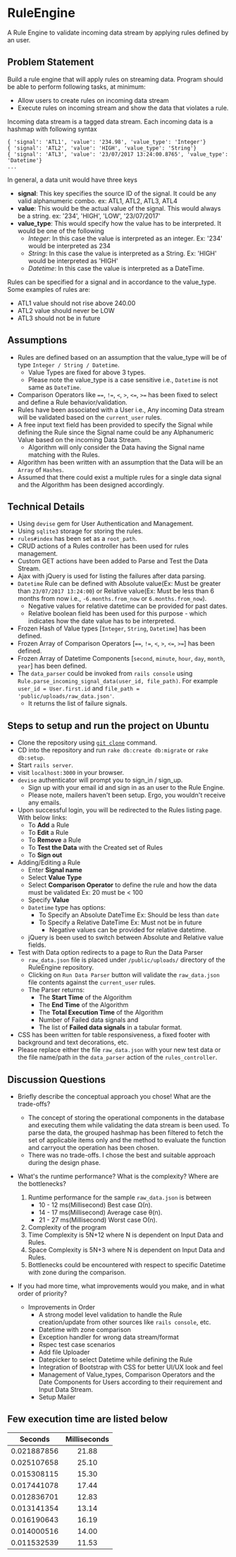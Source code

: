 # RuleEngine
A Rule Engine to validate incoming data stream by applying rules defined by an user.

## Problem Statement
Build a rule engine that will apply rules on streaming data. Program should be able to perform following tasks, at minimum:
- Allow users to create rules on incoming data stream
- Execute rules on incoming stream and show the data that violates a rule.

Incoming data stream is a tagged data stream. Each incoming data is a hashmap with following syntax
```
{ 'signal': 'ATL1', 'value': '234.98', 'value_type': 'Integer'}
{ 'signal': 'ATL2', 'value': 'HIGH', 'value_type': 'String'}
{ 'signal': 'ATL3', 'value': '23/07/2017 13:24:00.8765', 'value_type': 'Datetime'}
...
```

In general, a data unit would have three keys
- **signal**: This key specifies the source ID of the signal. It could be any valid alphanumeric combo. ex: ATL1, ATL2, ATL3, ATL4
- **value**: This would be the actual value of the signal. This would always be a string. ex: '234', 'HIGH', 'LOW', '23/07/2017'
- **value_type**: This would specify how the value has to be interpreted. It would be one of the following
  - _Integer_: In this case the value is interpreted as an integer. Ex: '234' would be interpreted as 234
  - _String_: In this case the value is interpreted as a String. Ex: 'HIGH' would be interpreted as 'HIGH'
  - _Datetime_: In this case the value is interpreted as a DateTime.

Rules can be specified for a signal and in accordance to the value_type. Some examples of rules are:
- ATL1 value should not rise above 240.00
- ATL2 value should never be LOW
- ATL3 should not be in future

## Assumptions
- Rules are defined based on an assumption that the value_type will be of type `Integer / String / Datetime`.
  - Value Types are fixed for above 3 types.
  - Please note the value_type is a case sensitive i.e., `Datetime` is not same as `DateTime`.
- Comparison Operators like `==`, `!=`, `<`, `>`, `<=`, `>=` has been fixed to select and define a Rule behavior/validation.
- Rules have been associated with a User i.e., Any incoming Data stream will be validated based on the `current_user` rules.
- A free input text field has been provided to specify the Signal while defining the Rule since the Signal name could be any Alphanumeric Value based on the incoming Data Stream.
  - Algorithm will only consider the Data having the Signal name matching with the Rules.
- Algorithm has been written with an assumption that the Data will be an `Array` of `Hashes`.
- Assumed that there could exist a multiple rules for a single data signal and the Algorithm has been designed accordingly.

## Technical Details
- Using `devise` gem for User Authentication and Management.
- Using `sqlite3` storage for storing the rules.
- `rules#index` has been set as a `root_path`.
- CRUD actions of a Rules controller has been used for rules management.
- Custom GET actions have been added to Parse and Test the Data Stream.
- Ajax with jQuery is used for listing the failures after data parsing.
- `Datetime` Rule can be defined with Absolute value(Ex: Must be greater than `23/07/2017 13:24:00`) or Relative value(Ex: Must be less than 6 months from now i.e., `-6.months.from_now` or `6.months.from_now`).
  - Negative values for relative datetime can be provided for past dates.
  - Relative boolean field has been used for this purpose - which indicates how the date value has to be interpreted.
- Frozen Hash of Value types [`Integer`, `String`, `Datetime`] has been defined.
- Frozen Array of Comparison Operators [`==`, `!=`, `<`, `>`, `<=`, `>=`] has been defined.
- Frozen Array of Datetime Components [`second`, `minute`, `hour`, `day`, `month`, `year`] has been defined.
- The `data_parser` could be invoked from `rails console` using `Rule.parse_incoming_signal_data(user_id, file_path)`. For example `user_id = User.first.id` and `file_path = 'public/uploads/raw_data.json'`.
  - It returns the list of failure signals.

## Steps to setup and run the project on Ubuntu
- Clone the repository using [`git clone`](https://git-scm.com/book/en/v2/Git-Basics-Getting-a-Git-Repository) command.
- CD into the repository and run `rake db:create db:migrate` or `rake db:setup`.
- Start `rails server`.
- visit `localhost:3000` in your browser.
- `devise` authenticator will prompt you to sign_in / sign_up.
  - Sign up with your email id and sign in as an user to the Rule Engine.
  - Please note, mailers haven't been setup. Ergo, you wouldn't receive any emails.
- Upon successful login, you will be redirected to the Rules listing page. With below links:
  - To **Add** a Rule
  - To **Edit** a Rule
  - To **Remove** a Rule
  - To **Test the Data** with the Created set of Rules
  - To **Sign out**
- Adding/Editing a Rule
  - Enter **Signal name**
  - Select **Value Type**
  - Select **Comparison Operator** to define the rule and how the data must be validated Ex: 20 must be < 100
  - Specify **Value**
  - `Datetime` type has options:
    - To Specify an Absolute DateTime Ex: Should be less than `date`
    - To Specify a Relative DateTime Ex: Must not be in future
      - Negative values can be provided for relative datetime.
  - jQuery is been used to switch between Absolute and Relative value fields.
- Test with Data option redirects to a page to Run the Data Parser
  - `raw_data.json` file is placed under `/public/uploads/` directory of the RuleEngine repository.
  - Clicking on `Run Data Parser` button will validate the `raw_data.json` file contents against the `current_user` rules.
  - The Parser returns:
    - The **Start Time** of the Algorithm
    - The **End Time** of the Algorithm
    - The **Total Execution Time** of the Algorithm
    - Number of Failed data signals and
    - The list of **Failed data signals** in a tabular format.
- CSS has been written for table responsiveness, a fixed footer with background and text decorations, etc.
- Please replace either the file `raw_data.json` with your new test data or the file name/path in the `data_parser` action of the `rules_controller`.

## Discussion Questions
- Briefly describe the conceptual approach you chose! What are the trade-offs?
  - The concept of storing the operational components in the database and executing them while validating the data stream is been used. To parse the data, the grouped hashmap has been filtered to fetch the set of applicable items only and the method to evaluate the function and carryout the operation has been chosen.
  - There was no trade-offs. I chose the best and suitable approach during the design phase.

- What's the runtime performance? What is the complexity? Where are the bottlenecks?
  1. Runtime performance for the sample `raw_data.json` is between 
     - 10 - 12 ms(Millisecond) Best case Ω(n).
     - 14 - 17 ms(Millisecond) Average case θ(n).
     - 21 - 27 ms(Millisecond) Worst case Ο(n).
  2. Complexity of the program
    1. Time Complexity is 5N+12 where N is dependent on Input Data and Rules.
    2. Space Complexity is 5N+3 where N is dependent on Input Data and Rules.
  3. Bottlenecks could be encountered with respect to specific Datetime with zone during the comparison.

- If you had more time, what improvements would you make, and in what order of priority?
  - Improvements in Order
    - A strong model level validation to handle the Rule creation/update from other sources like `rails console`, etc.
    - Datetime with zone comparison
    - Exception handler for wrong data stream/format
    - Rspec test case scenarios
    - Add file Uploader
    - Datepicker to select Datetime while defining the Rule
    - Integration of Bootstrap with CSS for better UI/UX look and feel
    - Management of Value_types, Comparison Operators and the Date Components for Users according to their requirement and Input Data Stream.
    - Setup Mailer

## Few execution time are listed below

| Seconds       | Milliseconds  |
| ------------- |:-------------:|
| 0.021887856   | 21.88         |
| 0.025107658   | 25.10         |
| 0.015308115   | 15.30         |
| 0.017441078   | 17.44         |
| 0.012836701   | 12.83         |
| 0.013141354   | 13.14         |
| 0.016190643   | 16.19         |
| 0.014000516   | 14.00         |
| 0.011532539   | 11.53         |
